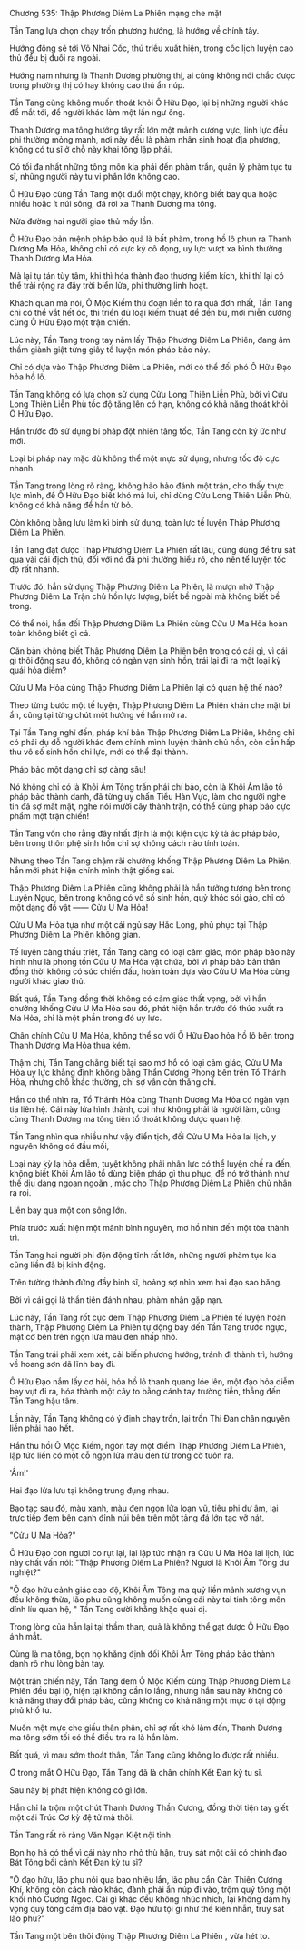 




Chương 535: Thập Phương Diêm La Phiên mạng che mặt


Tần Tang lựa chọn chạy trốn phương hướng, là hướng về chính tây.

Hướng đông sẽ tới Vô Nhai Cốc, thú triều xuất hiện, trong cốc lịch luyện cao thủ đều bị đuổi ra ngoài.

Hướng nam nhưng là Thanh Dương phường thị, ai cũng không nói chắc được trong phường thị có hay không cao thủ ẩn núp.

Tần Tang cũng không muốn thoát khỏi Ô Hữu Đạo, lại bị những người khác để mắt tới, để người khác làm một lần ngư ông.

Thanh Dương ma tông hướng tây rất lớn một mảnh cương vực, linh lực đều phi thường mỏng manh, nơi này đều là phàm nhân sinh hoạt địa phương, không có tu sĩ ở chỗ này khai tông lập phái.

Có tối đa nhất những tông môn kia phái đến phàm trần, quản lý phàm tục tu sĩ, những người này tu vi phần lớn không cao.

Ô Hữu Đạo cùng Tần Tang một đuổi một chạy, không biết bay qua hoặc nhiều hoặc ít núi sông, đã rời xa Thanh Dương ma tông.

Nửa đường hai người giao thủ mấy lần.

Ô Hữu Đạo bản mệnh pháp bảo quả là bất phàm, trong hồ lô phun ra Thanh Dương Ma Hỏa, không chỉ có cực kỳ cô đọng, uy lực vượt xa bình thường Thanh Dương Ma Hỏa.

Mà lại tụ tán tùy tâm, khi thì hóa thành đao thương kiếm kích, khi thì lại có thể trải rộng ra đầy trời biển lửa, phi thường linh hoạt.

Khách quan mà nói, Ô Mộc Kiếm thủ đoạn liền tỏ ra quá đơn nhất, Tần Tang chỉ có thể vắt hết óc, thi triển đủ loại kiếm thuật để đền bù, mới miễn cưỡng cùng Ô Hữu Đạo một trận chiến.

Lúc này, Tần Tang trong tay nắm lấy Thập Phương Diêm La Phiên, đang âm thầm giành giật từng giây tế luyện món pháp bảo này.

Chỉ có dựa vào Thập Phương Diêm La Phiên, mới có thể đối phó Ô Hữu Đạo hỏa hồ lô.

Tần Tang không có lựa chọn sử dụng Cửu Long Thiên Liễn Phù, bởi vì Cửu Long Thiên Liễn Phù tốc độ tăng lên có hạn, không có khả năng thoát khỏi Ô Hữu Đạo.

Hắn trước đó sử dụng bí pháp đột nhiên tăng tốc, Tần Tang còn ký ức như mới.

Loại bí pháp này mặc dù không thể một mực sử dụng, nhưng tốc độ cực nhanh.

Tần Tang trong lòng rõ ràng, không hảo hảo đánh một trận, cho thấy thực lực mình, để Ô Hữu Đạo biết khó mà lui, chỉ dùng Cửu Long Thiên Liễn Phù, không có khả năng để hắn từ bỏ.

Còn không bằng lưu làm kì binh sử dụng, toàn lực tế luyện Thập Phương Diêm La Phiên.

Tần Tang đạt được Thập Phương Diêm La Phiên rất lâu, cũng dùng để tru sát qua vài cái địch thủ, đối với nó đã phi thường hiểu rõ, cho nên tế luyện tốc độ rất nhanh.

Trước đó, hắn sử dụng Thập Phương Diêm La Phiên, là mượn nhờ Thập Phương Diêm La Trận chủ hồn lực lượng, biết bề ngoài mà không biết bề trong.

Có thể nói, hắn đối Thập Phương Diêm La Phiên cùng Cửu U Ma Hỏa hoàn toàn không biết gì cả.

Căn bản không biết Thập Phương Diêm La Phiên bên trong có cái gì, vì cái gì thôi động sau đó, không có ngàn vạn sinh hồn, trái lại đi ra một loại kỳ quái hỏa diễm?

Cửu U Ma Hỏa cùng Thập Phương Diêm La Phiên lại có quan hệ thế nào?

Theo từng bước một tế luyện, Thập Phương Diêm La Phiên khăn che mặt bí ẩn, cũng tại từng chút một hướng về hắn mở ra.

Tại Tần Tang nghĩ đến, pháp khí bản Thập Phương Diêm La Phiên, không chỉ có phải dụ dỗ người khác đem chính mình luyện thành chủ hồn, còn cần hấp thu vô số sinh hồn chi lực, mới có thể đại thành.

Pháp bảo một dạng chỉ sợ càng sâu!

Nó không chỉ có là Khôi Âm Tông trấn phái chí bảo, còn là Khôi Âm lão tổ pháp bảo thành danh, đã từng uy chấn Tiểu Hàn Vực, làm cho người nghe tin đã sợ mất mật, nghe nói mười cây thành trận, có thể cùng pháp bảo cực phẩm một trận chiến!

Tần Tang vốn cho rằng đây nhất định là một kiện cực kỳ tà ác pháp bảo, bên trong thôn phệ sinh hồn chỉ sợ không cách nào tính toán.

Nhưng theo Tần Tang chậm rãi chưởng khống Thập Phương Diêm La Phiên, hắn mới phát hiện chính mình thật giống sai.

Thập Phương Diêm La Phiên cũng không phải là hắn tưởng tượng bên trong Luyện Ngục, bên trong không có vô số sinh hồn, quỷ khóc sói gào, chỉ có một dạng đồ vật —— Cửu U Ma Hỏa!

Cửu U Ma Hỏa tựa như một cái ngủ say Hắc Long, phủ phục tại Thập Phương Diêm La Phiên không gian.

Tế luyện càng thấu triệt, Tần Tang càng có loại cảm giác, món pháp bảo này hình như là phong tồn Cửu U Ma Hỏa vật chứa, bởi vì pháp bảo bản thân đồng thời không có sức chiến đấu, hoàn toàn dựa vào Cửu U Ma Hỏa cùng người khác giao thủ.

Bất quá, Tần Tang đồng thời không có cảm giác thất vọng, bởi vì hắn chưởng khống Cửu U Ma Hỏa sau đó, phát hiện hắn trước đó thúc xuất ra Ma Hỏa, chỉ là một phần trong đó uy lực.

Chân chính Cửu U Ma Hỏa, không thể so với Ô Hữu Đạo hỏa hồ lô bên trong Thanh Dương Ma Hỏa thua kém.

Thậm chí, Tần Tang chẳng biết tại sao mơ hồ có loại cảm giác, Cửu U Ma Hỏa uy lực khẳng định không bằng Thần Cương Phong bên trên Tổ Thánh Hỏa, nhưng chỗ khác thường, chỉ sợ vẫn còn thắng chi.

Hắn có thể nhìn ra, Tổ Thánh Hỏa cùng Thanh Dương Ma Hỏa có ngàn vạn tia liên hệ. Cái này lửa hình thành, coi như không phải là người làm, cũng cùng Thanh Dương ma tông tiên tổ thoát không được quan hệ.

Tần Tang nhìn qua nhiều như vậy điển tịch, đối Cửu U Ma Hỏa lai lịch, y nguyên không có đầu mối,

Loại này kỳ lạ hỏa diễm, tuyệt không phải nhân lực có thể luyện chế ra đến, không biết Khôi Âm lão tổ dùng biện pháp gì thu phục, để nó trở thành như thế dịu dàng ngoan ngoãn , mặc cho Thập Phương Diêm La Phiên chủ nhân ra roi.

Liền bay qua một con sông lớn.

Phía trước xuất hiện một mảnh bình nguyên, mơ hồ nhìn đến một tòa thành trì.

Tần Tang hai người phi độn động tĩnh rất lớn, những người phàm tục kia cũng liền đã bị kinh động.

Trên tường thành đứng đầy binh sĩ, hoảng sợ nhìn xem hai đạo sao băng.

Bởi vì cái gọi là thần tiên đánh nhau, phàm nhân gặp nạn.

Lúc này, Tần Tang rốt cục đem Thập Phương Diêm La Phiên tế luyện hoàn thành, Thập Phương Diêm La Phiên tự động bay đến Tần Tang trước ngực, mặt cờ bên trên ngọn lửa màu đen nhấp nhô.

Tần Tang trái phải xem xét, cải biến phương hướng, tránh đi thành trì, hướng về hoang sơn dã lĩnh bay đi.

Ô Hữu Đạo nắm lấy cơ hội, hỏa hồ lô thanh quang lóe lên, một đạo hỏa diễm bay vụt đi ra, hóa thành một cây to bằng cánh tay trường tiễn, thẳng đến Tần Tang hậu tâm.

Lần này, Tần Tang không có ý định chạy trốn, lại trốn Thi Đan chân nguyên liền phải hao hết.

Hắn thu hồi Ô Mộc Kiếm, ngón tay một điểm Thập Phương Diêm La Phiên, lập tức liền có một cỗ ngọn lửa màu đen từ trong cờ tuôn ra.

'Ầm!'

Hai đạo lửa lưu tại không trung đụng nhau.

Bạo tạc sau đó, màu xanh, màu đen ngọn lửa loạn vũ, tiêu phi dư âm, lại trực tiếp đem bên cạnh đỉnh núi bên trên một tảng đá lớn tạc vỡ nát.

"Cửu U Ma Hỏa?"

Ô Hữu Đạo con ngươi co rụt lại, lại lập tức nhận ra Cửu U Ma Hỏa lai lịch, lúc này chất vấn nói: "Thập Phương Diêm La Phiên? Ngươi là Khôi Âm Tông dư nghiệt?"

"Ô đạo hữu cảnh giác cao độ, Khôi Âm Tông ma quỷ liền mảnh xương vụn đều không thừa, lão phu cũng không muốn cùng cái này tai tinh tông môn dính líu quan hệ, " Tần Tang cười khằng khặc quái dị.

Trong lòng của hắn lại tại thầm than, quả là không thể gạt được Ô Hữu Đạo ánh mắt.

Cùng là ma tông, bọn họ khẳng định đối Khôi Âm Tông pháp bảo thành danh rõ như lòng bàn tay.

Một trận chiến này, Tần Tang đem Ô Mộc Kiếm cùng Thập Phương Diêm La Phiên đều bại lộ, hiện tại không cần lo lắng, nhưng hắn sau này không có khả năng thay đổi pháp bảo, cũng không có khả năng một mực ở tại động phủ khổ tu.

Muốn một mực che giấu thân phận, chỉ sợ rất khó làm đến, Thanh Dương ma tông sớm tối có thể điều tra ra là hắn làm.

Bất quá, vì mau sớm thoát thân, Tần Tang cũng không lo được rất nhiều.

Ở trong mắt Ô Hữu Đạo, Tần Tang đã là chân chính Kết Đan kỳ tu sĩ.

Sau này bị phát hiện không có gì lớn.

Hắn chỉ là trộm một chút Thanh Dương Thần Cương, đồng thời tiện tay giết một cái Trúc Cơ kỳ đệ tử mà thôi.

Tần Tang rất rõ ràng Văn Ngạn Kiệt nội tình.

Bọn họ há có thể vì cái này nho nhỏ thù hận, truy sát một cái có chính đạo Bát Tông bối cảnh Kết Đan kỳ tu sĩ?

"Ô đạo hữu, lão phu nói qua bao nhiêu lần, lão phu cần Càn Thiên Cương Khí, không còn cách nào khác, đành phải ẩn núp đi vào, trộm quý tông một khối nhỏ Cương Ngọc. Cái gì khác đều không nhúc nhích, lại không dám hy vọng quý tông cấm địa bảo vật. Đạo hữu tội gì như thế kiên nhẫn, truy sát lão phu?"

Tần Tang một bên thôi động Thập Phương Diêm La Phiên , vừa hét to.




